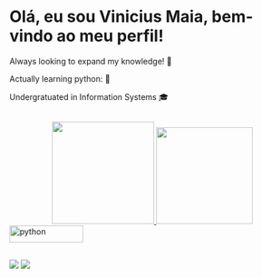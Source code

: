 # Olá, eu sou Vinicius Maia, bem-vindo ao meu perfil!
Always looking to expand my knowledge! 🔭
 
 Actually learning python: 🐍

 Undergratuated in Information Systems 🎓
##

<div align="center">
  <a href="https://github.com/ViniciusMaiaM">
  <img height="180em" src="https://github-readme-stats.vercel.app/api?username=ViniciusMaiaM&show_icons=true&theme=radical&include_all_commits=true&count_private=true"/>
  <img height="170em" src="https://github-readme-stats.vercel.app/api/top-langs/?username=ViniciusMaiaM&layout=compact&langs_count=7&theme=radical"/>
</div>

<div style = "dysplay: inline_block">
  <img align = "center" alt = "python" height = "30" width = "130" src = "https://cdn.jsdelivr.net/gh/devicons/devicon/icons/python/python-original.svg">
</div>

##


<div> 
  <a href = "mailto:viniciusmaiamarinho1@gmail.com"><img src="https://img.shields.io/badge/Gmail-D14836?style=for-the-badge&logo=gmail&logoColor=white"></a>
  <a href="https://www.linkedin.com/in/vinicius-maia-545000239/" target="_blank"><img src="https://img.shields.io/badge/-LinkedIn-%230077B5?style=for-the-badge&logo=linkedin&logoColor=white" target="_blank"></a> 
</div>

<!---
ViniciusMaiaM/ViniciusMaiaM is a ✨ special ✨ repository because its `README.md` (this file) appears on your GitHub profile.
You can click the Preview link to take a look at your changes.
--->
